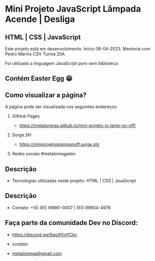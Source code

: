 # Mini Projeto JavaScript Lâmpada Acende | Desliga
## HTML | CSS | JavaScript

Este projeto está em desenvolvimento. Início 08-04-2023. Mentoria com Pedro Marins CSV Turma 25A

Foi utilizado a linguagem JavaScript puro sem biblioteca.

## Contém Easter Egg :grin:

## Como visualizar a página?

A página pode ser visualizada nos seguintes endereços

1) GitHub Pages
    * https://metalomega.github.io/mini-projeto-js-lamp-on-off/
    
2) Surge.SH
    * https://miniprojetojslamponoff.surge.sh/
    
3) Redes sociais #metalomegadev

## Descrição

* Tecnologias utilizadas neste projeto: HTML | CSS | JavaScript

## Descrição
* Contato: +55 (61) 99861-0007 | (61) 99904-4976

## Faça parte da comunidade Dev no Discord:

* https://discord.gg/6wcAYmYCky

* contato:
* metalomega@gmail.com
